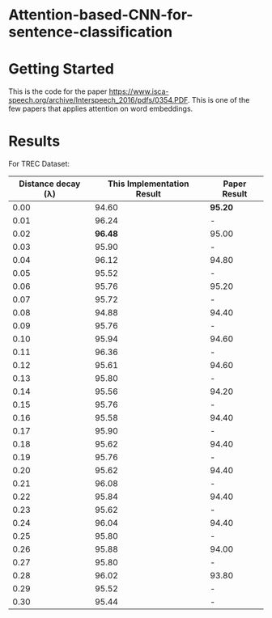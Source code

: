 # Attention-based-CNN-for-sentence-classification
# Getting Started
This is the code for the paper https://www.isca-speech.org/archive/Interspeech_2016/pdfs/0354.PDF. This is one of the few papers that applies attention on word embeddings.

# Results

For TREC Dataset:

| Distance decay (λ) | This Implementation Result | Paper Result | 
|--------------------|----------------------------|--------------|
| 0.00 | 94.60  | **95.20** | 
| 0.01 | 96.24  |  -    |
| 0.02 | **96.48**  | 95.00 |    
| 0.03 | 95.90  |  -    |
| 0.04 | 96.12  | 94.80 |
| 0.05 | 95.52  | -     |
| 0.06 | 95.76  | 95.20 |
| 0.07 | 95.72  |  -    |
| 0.08 | 94.88  | 94.40 |
| 0.09 | 95.76  | -    |
| 0.10 | 95.94  | 94.60|
| 0.11 | 96.36  | -    |
| 0.12 | 95.61  | 94.60|
| 0.13 | 95.80  | -    |
| 0.14 | 95.56  | 94.20|
| 0.15 | 95.76  | -    |
| 0.16 | 95.58  | 94.40|
| 0.17 | 95.90  | -    |
| 0.18 | 95.62  | 94.40|
| 0.19 | 95.76  | -    |
| 0.20 | 95.62  | 94.40|
| 0.21 | 96.08  | -    |
| 0.22 | 95.84  | 94.40|
| 0.23 | 95.62  | -    |
| 0.24 | 96.04  | 94.40|
| 0.25 | 95.80  | -    |
| 0.26 | 95.88  | 94.00|
| 0.27 | 95.80  | -    |
| 0.28 | 96.02  | 93.80|
| 0.29 | 95.52  | -    |
| 0.30 | 95.44  | -    |
